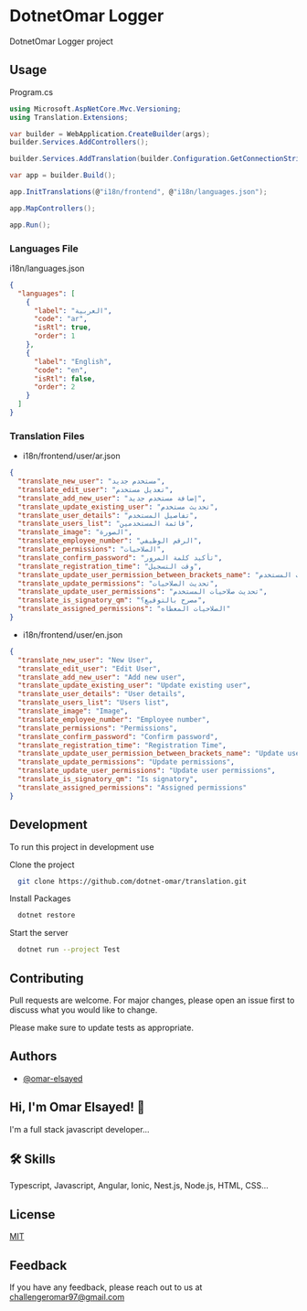 # DotnetOmar Logger

DotnetOmar Logger project

## Usage

Program.cs

```csharp
using Microsoft.AspNetCore.Mvc.Versioning;
using Translation.Extensions;

var builder = WebApplication.CreateBuilder(args);
builder.Services.AddControllers();

builder.Services.AddTranslation(builder.Configuration.GetConnectionString("DefaultConnection")!);

var app = builder.Build();

app.InitTranslations(@"i18n/frontend", @"i18n/languages.json");

app.MapControllers();

app.Run();
```

### Languages File

i18n/languages.json

```json
{
  "languages": [
    {
      "label": "العربية",
      "code": "ar",
      "isRtl": true,
      "order": 1
    },
    {
      "label": "English",
      "code": "en",
      "isRtl": false,
      "order": 2
    }
  ]
}
```

### Translation Files
- i18n/frontend/user/ar.json

```json
{
  "translate_new_user": "مستخدم جديد",
  "translate_edit_user": "تعديل مستخدم",
  "translate_add_new_user": "إضافة مستخدم جديد",
  "translate_update_existing_user": "تحديث مستخدم",
  "translate_user_details": "تفاصيل المستخدم",
  "translate_users_list": "قائمة المستخدمين",
  "translate_image": "الصورة",
  "translate_employee_number": "الرقم الوظيفي",
  "translate_permissions": "الصلاحيات",
  "translate_confirm_password": "تأكيد كلمة المرور",
  "translate_registration_time": "وقت التسجيل",
  "translate_update_user_permission_between_brackets_name": "تحديث صلاحيات المستخدم ({{name}})",
  "translate_update_permissions": "تحديث الصلاحيات",
  "translate_update_user_permissions": "تحديث صلاحيات المستخدم",
  "translate_is_signatory_qm": "مصرح بالتوقيع؟",
  "translate_assigned_permissions": "الصلاحيات المعطاه"
}
```

- i18n/frontend/user/en.json

```json
{
  "translate_new_user": "New User",
  "translate_edit_user": "Edit User",
  "translate_add_new_user": "Add new user",
  "translate_update_existing_user": "Update existing user",
  "translate_user_details": "User details",
  "translate_users_list": "Users list",
  "translate_image": "Image",
  "translate_employee_number": "Employee number",
  "translate_permissions": "Permissions",
  "translate_confirm_password": "Confirm password",
  "translate_registration_time": "Registration Time",
  "translate_update_user_permission_between_brackets_name": "Update user permission ({{name}})",
  "translate_update_permissions": "Update permissions",
  "translate_update_user_permissions": "Update user permissions",
  "translate_is_signatory_qm": "Is signatory",
  "translate_assigned_permissions": "Assigned permissions"
}
```

## Development

To run this project in development use

Clone the project

```bash
  git clone https://github.com/dotnet-omar/translation.git
```

Install Packages

```bash
  dotnet restore
```

Start the server

```bash
  dotnet run --project Test
```

## Contributing

Pull requests are welcome. For major changes, please open an issue first to discuss what you would like to change.

Please make sure to update tests as appropriate.

## Authors

- [@omar-elsayed](https://github.com/omar-elsayed97)

## Hi, I'm Omar Elsayed! 👋

I'm a full stack javascript developer...

## 🛠 Skills

Typescript, Javascript, Angular, Ionic, Nest.js, Node.js, HTML, CSS...

## License

[MIT](https://choosealicense.com/licenses/mit/)

## Feedback

If you have any feedback, please reach out to us at challengeromar97@gmail.com

